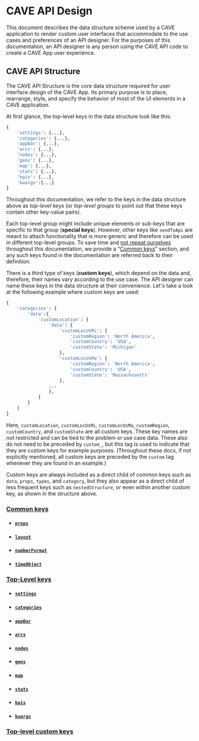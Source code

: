 # CAVE API Design
This document describes the data structure scheme used by a CAVE application to render custom user interfaces that accommodate to the use cases and preferences of an API designer. For the purposes of this documentation, an API designer is any person using the CAVE API code to create a CAVE App user experience.

## CAVE API Structure
The CAVE API Structure is the core data structure required for user interface design of the CAVE App. Its primary purpose is to place, rearrange, style, and specify the behavior of most of the UI elements in a CAVE application.

At first glance, the top-level keys in the data structure look like this:
```py
{
    'settings': {...},
    'categories': {...},
    'appBar': {...},
    'arcs': {...},
    'nodes': {...},
    'geos': {...},
    'map': {...},
    'stats': {...},
    'kpis': {...},
    'kwargs':{...}
}
```
Throughout this documentation, we refer to the keys in the data structure above as _top-level keys_ (or _top-level groups_ to point out that these keys contain other key-value pairs).

Each top-level group might include unique elements or sub-keys that are specific to that group (**special keys**). However, other keys like `sendToApi` are meant to attach functionality that is more generic and therefore can be used in different top-level groups. To save time and [not repeat ourselves](https://en.wikipedia.org/wiki/Don%27t_repeat_yourself) throughout this documentation, we provide a "[Common keys](#common-keys)" section, and any such keys found in the documentation are referred back to their definition.

There is a third type of keys (**custom keys**), which depend on the data and, therefore, their names vary according to the use case. The API designer can name these keys in the data structure at their convenience. Let's take a look at the following example where custom keys are used:
```py
{
    'categories': {
        'data':{
            'customLocation': {
                'data': {
                    'customLocUsMi': {
                        'customRegion': 'North America',
                        'customCountry': 'USA',
                        'customState': 'Michigan'
                    },
                    'customLocUsMa': {
                        'customRegion': 'North America',
                        'customCountry': 'USA',
                        'customState': 'Massachusetts'
                    },
                ...
                },
            }
        }
    }
}
```

Here, `customLocation`, `customLocUsMi`, `customLocUsMa`, `customRegion`, `customCountry`, and `customState` are all custom keys. These key names are not restricted and can be tied to the problem or use case data. These also do not need to be preceded by `custom_`, but this tag is used to indicate that they are custom keys for example purposes. (Throughout these docs, if not explicitly mentioned, all custom keys are preceded by the `custom` tag whenever they are found in an example.)

Custom keys are always included as a direct child of common keys such as `data`, `props`, `types`, and `category`, but they also appear as a direct child of less frequent keys such as `nestedStructure`, or even within another custom key, as shown in the structure above.

### [Common keys](docs/common_keys/common_keys.md)

- #### [`props`](docs/common_keys/props.md)

- #### [`layout`](docs/common_keys/layout.md)

- #### [`numberFormat`](docs/common_keys/number_format.md)

- #### [`timeObject`](docs/common_keys/time_object.md)


### [Top-Level keys](docs/all_keys/top_level_keys.md)

- #### [`settings`](docs/all_keys/settings.md)

- #### [`categories`](docs/all_keys/categories.md)

- #### [`appBar`](docs/all_keys/app_bar.md)

- #### [`arcs`](docs/all_keys/arcs.md)

- #### [`nodes`](docs/all_keys/nodes.md)

- #### [`geos`](docs/all_keys/geos.md)

- #### [`map`](docs/all_keys/map.md)

- #### [`stats`](docs/all_keys/stats.md)

- #### [`kpis`](docs/all_keys/kpis.md)

- #### [`kwargs`](docs/all_keys/kwargs.md)


### [Top-level custom keys](docs/custom_keys.md)
